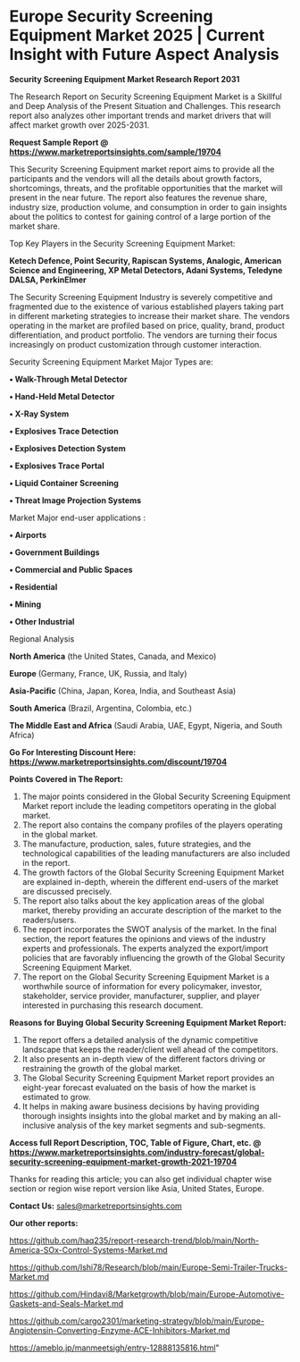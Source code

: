 # Europe Security Screening Equipment Market 2025 | Current Insight with Future Aspect Analysis

<strong>Security Screening Equipment Market Research Report 2031</strong>

The Research Report on Security Screening Equipment Market is a Skillful and Deep Analysis of the Present Situation and Challenges. This research report also analyzes other important trends and market drivers that will affect market growth over 2025-2031.

<strong>Request Sample Report @ <a href=https://www.marketreportsinsights.com/sample/19704>https://www.marketreportsinsights.com/sample/19704</a></strong>

This Security Screening Equipment market report aims to provide all the participants and the vendors will all the details about growth factors, shortcomings, threats, and the profitable opportunities that the market will present in the near future. The report also features the revenue share, industry size, production volume, and consumption in order to gain insights about the politics to contest for gaining control of a large portion of the market share.

Top Key Players in the Security Screening Equipment Market:

<strong>Ketech Defence, Point Security, Rapiscan Systems, Analogic, American Science and Engineering, XP Metal Detectors, Adani Systems, Teledyne DALSA, PerkinElmer</strong>

The Security Screening Equipment Industry is severely competitive and fragmented due to the existence of various established players taking part in different marketing strategies to increase their market share. The vendors operating in the market are profiled based on price, quality, brand, product differentiation, and product portfolio. The vendors are turning their focus increasingly on product customization through customer interaction.

Security Screening Equipment Market Major Types are:

<strong>• Walk-Through Metal Detector

• Hand-Held Metal Detector

• X-Ray System

• Explosives Trace Detection

• Explosives Detection System

• Explosives Trace Portal

• Liquid Container Screening

• Threat Image Projection Systems</strong>

Market Major end-user applications :

<strong>• Airports

• Government Buildings

• Commercial and Public Spaces

• Residential

• Mining

• Other Industrial</strong>

Regional Analysis

</u><strong><b>North America</b></strong> (the United States, Canada, and Mexico)

<strong><b>Europe </b></strong>(Germany, France, UK, Russia, and Italy)

<strong><b>Asia-Pacific</b></strong> (China, Japan, Korea, India, and Southeast Asia)

<strong><b>South America</b></strong> (Brazil, Argentina, Colombia, etc.)

<strong><b>The Middle East and Africa</b></strong> (Saudi Arabia, UAE, Egypt, Nigeria, and South Africa)

<strong>Go For Interesting Discount Here: <a href=https://www.marketreportsinsights.com/discount/19704>https://www.marketreportsinsights.com/discount/19704</a></strong>

<strong>Points Covered in The Report:</strong>
<ol>
  <li>The major points considered in the Global Security Screening Equipment Market report include the leading competitors operating in the global market.</li>
  <li>The report also contains the company profiles of the players operating in the global market.</li>
  <li>The manufacture, production, sales, future strategies, and the technological capabilities of the leading manufacturers are also included in the report.</li>
  <li>The growth factors of the Global Security Screening Equipment Market are explained in-depth, wherein the different end-users of the market are discussed precisely.</li>
  <li>The report also talks about the key application areas of the global market, thereby providing an accurate description of the market to the readers/users.</li>
  <li>The report incorporates the SWOT analysis of the market. In the final section, the report features the opinions and views of the industry experts and professionals. The experts analyzed the export/import policies that are favorably influencing the growth of the Global Security Screening Equipment Market.</li>
  <li>The report on the Global Security Screening Equipment Market is a worthwhile source of information for every policymaker, investor, stakeholder, service provider, manufacturer, supplier, and player interested in purchasing this research document.</li>
</ol>
<strong>Reasons for Buying Global Security Screening Equipment Market Report:</strong>

<ol>
  <li>The report offers a detailed analysis of the dynamic competitive landscape that keeps the reader/client well ahead of the competitors.</li>
  <li>It also presents an in-depth view of the different factors driving or restraining the growth of the global market.</li>
  <li>The Global Security Screening Equipment Market report provides an eight-year forecast evaluated on the basis of how the market is estimated to grow.</li>
  <li>It helps in making aware business decisions by having providing thorough insights insights into the global market and by making an all-inclusive analysis of the key market segments and sub-segments.</li>
</ol>
<strong>Access full Report Description, TOC, Table of Figure, Chart, etc. @ <a href=https://www.marketreportsinsights.com/industry-forecast/global-security-screening-equipment-market-growth-2021-19704>https://www.marketreportsinsights.com/industry-forecast/global-security-screening-equipment-market-growth-2021-19704</a></strong>


Thanks for reading this article; you can also get individual chapter wise section or region wise report version like Asia, United States, Europe.

<strong>Contact Us:</strong>
sales@marketreportsinsights.com

<strong>Our other reports:</strong>

<a href=https://github.com/haq235/report-research-trend/blob/main/North-America-SOx-Control-Systems-Market.md>https://github.com/haq235/report-research-trend/blob/main/North-America-SOx-Control-Systems-Market.md</a>

<a href=https://github.com/Ishi78/Research/blob/main/Europe-Semi-Trailer-Trucks-Market.md>https://github.com/Ishi78/Research/blob/main/Europe-Semi-Trailer-Trucks-Market.md</a>

<a href=https://github.com/Hindavi8/Marketgrowth/blob/main/Europe-Automotive-Gaskets-and-Seals-Market.md>https://github.com/Hindavi8/Marketgrowth/blob/main/Europe-Automotive-Gaskets-and-Seals-Market.md</a>

<a href=https://github.com/cargo2301/marketing-strategy/blob/main/Europe-Angiotensin-Converting-Enzyme-ACE-Inhibitors-Market.md>https://github.com/cargo2301/marketing-strategy/blob/main/Europe-Angiotensin-Converting-Enzyme-ACE-Inhibitors-Market.md</a>

<a href=https://ameblo.jp/manmeetsigh/entry-12888135816.html>https://ameblo.jp/manmeetsigh/entry-12888135816.html</a>"

